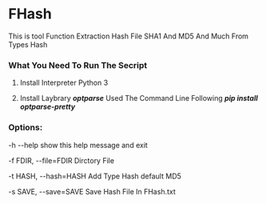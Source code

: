 # FHash
This is tool Function Extraction Hash File SHA1  And MD5 And Much From Types Hash

### What You Need To Run The Secript

1) Install Interpreter Python 3

2) Install Laybrary ***optparse*** Used The Command Line Following ***pip install optparse-pretty***

### Options:

-h --help show this help message and exit

-f FDIR, --file=FDIR Dirctory File

-t HASH, --hash=HASH Add Type Hash default MD5

-s SAVE, --save=SAVE Save Hash File In FHash.txt

